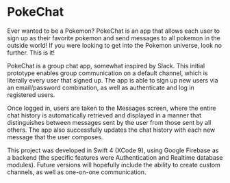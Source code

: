 # PokeChat

Ever wanted to be a Pokemon? PokeChat is an app that allows each user to sign up as their favorite pokemon and send messages to all 
pokemon in the outside world! If you were looking to get into the Pokemon universe, look no further. This is it!

PokeChat is a group chat app, somewhat inspired by Slack. This initial prototype enables group communication on a default channel, which is
literally every user that signed up. The app is able to sign up new users via an email/password combination, as well as authenticate and log in
registered users.

Once logged in, users are taken to the Messages screen, where the entire chat history is automatically retrieved and displayed in
a manner that distinguishes between messages sent by the user from those sent by all others. The app also successfully updates the
chat history with each new message that the user composes.

This project was developed in Swift 4 (XCode 9), using Google Firebase as a backend (the specific features were Authentication and
Realtime database modules). Future versions will hopefully include the ability to create custom channels, as well as one-on-one 
communication.
